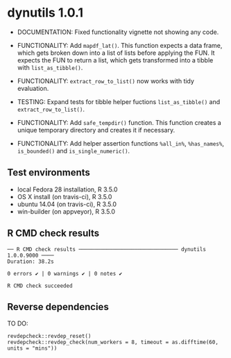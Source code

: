 # dynutils 1.0.1

 * DOCUMENTATION: Fixed functionality vignette not showing any code.

 * FUNCTIONALITY: Add `mapdf_lat()`. This function expects a data frame,
   which gets broken down into a list of lists before applying the FUN.
   It expects the FUN to return a list, which gets transformed into a tibble
   with `list_as_tibble()`.

 * FUNCTIONALITY: `extract_row_to_list()` now works with tidy evaluation.

 * TESTING: Expand tests for tibble helper fuctions `list_as_tibble()` and
   `extract_row_to_list()`.

 * FUNCTIONALITY: Add `safe_tempdir()` function. This function creates a
   unique temporary directory and creates it if necessary.
   
 * FUNCTIONALITY: Add helper assertion functions 
   `%all_in%`, `%has_names%`, `is_bounded()` and `is_single_numeric()`.

## Test environments
* local Fedora 28 installation, R 3.5.0
* OS X install (on travis-ci), R 3.5.0
* ubuntu 14.04 (on travis-ci), R 3.5.0
* win-builder (on appveyor), R 3.5.0

## R CMD check results
```
── R CMD check results ──────────────────────────────── dynutils 1.0.0.9000 ────
Duration: 38.2s

0 errors ✔ | 0 warnings ✔ | 0 notes ✔

R CMD check succeeded
```

## Reverse dependencies

TO DO:
```
revdepcheck::revdep_reset()
revdepcheck::revdep_check(num_workers = 8, timeout = as.difftime(60, units = "mins"))
```
